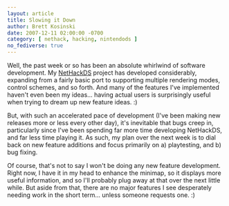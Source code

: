 ```yaml
---
layout: article
title: Slowing it Down
author: Brett Kosinski
date: 2007-12-11 02:00:00 -0700
category: [ nethack, hacking, nintendods ]
no_fediverse: true
---
```


Well, the past week or so has been an absolute whirlwind of software development.  My [NetHackDS](../projects/NetHackDS.md) project has developed considerably, expanding from a fairly basic port to supporting multiple rendering modes, control schemes, and so forth.  And many of the features I've implemented haven't even been my ideas... having actual users is surprisingly useful when trying to dream up new feature ideas. :)

But, with such an accelerated pace of development (I've been making new releases more or less every other day), it's inevitable that bugs creep in, particularly since I've been spending far more time developing NetHackDS, and far less time playing it.  As such, my plan over the next week is to dial back on new feature additions and focus primarily on a) playtesting, and b) bug fixing.

Of course, that's not to say I won't be doing any new feature development.  Right now, I have it in my head to enhance the minimap, so it displays more useful information, and so I'll probably plug away at that over the next little while.  But aside from that, there are no major features I see desperately needing work in the short term... unless someone requests one. :)

